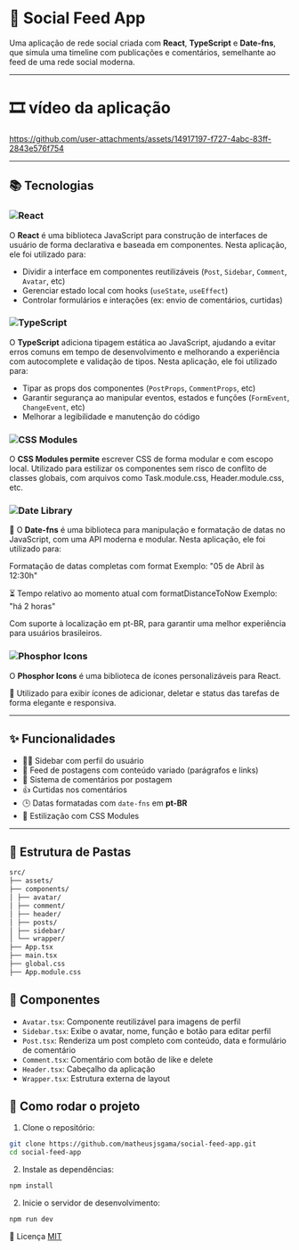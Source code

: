 # 💬 Social Feed App

Uma aplicação de rede social criada com **React**, **TypeScript** e **Date-fns**, que simula uma timeline com publicações e comentários, semelhante ao feed de uma rede social moderna.

---
# :film_strip: vídeo da aplicação

https://github.com/user-attachments/assets/14917197-f727-4abc-83ff-2843e576f754

---

## 📚 Tecnologias

### ![React](https://img.shields.io/badge/react-%2320232a.svg?style=for-the-badge&logo=react&logoColor=%2361DAFB)

O **React** é uma biblioteca JavaScript para construção de interfaces de usuário de forma declarativa e baseada em componentes. Nesta aplicação, ele foi utilizado para:

- Dividir a interface em componentes reutilizáveis (`Post`, `Sidebar`, `Comment`, `Avatar`, etc)
- Gerenciar estado local com hooks (`useState`, `useEffect`)
- Controlar formulários e interações (ex: envio de comentários, curtidas)

### ![TypeScript](https://img.shields.io/badge/TypeScript-007ACC?style=for-the-badge&logo=typescript&logoColor=white)

O **TypeScript** adiciona tipagem estática ao JavaScript, ajudando a evitar erros comuns em tempo de desenvolvimento e melhorando a experiência com autocomplete e validação de tipos. Nesta aplicação, ele foi utilizado para:

- Tipar as props dos componentes (`PostProps`, `CommentProps`, etc)
- Garantir segurança ao manipular eventos, estados e funções (`FormEvent`, `ChangeEvent`, etc)
- Melhorar a legibilidade e manutenção do código

### ![CSS Modules](https://img.shields.io/badge/CSS%20Modules-1572B6?style=for-the-badge&logo=css3&logoColor=white)

O **CSS Modules permite** escrever CSS de forma modular e com escopo local.
Utilizado para estilizar os componentes sem risco de conflito de classes globais, com arquivos como Task.module.css, Header.module.css, etc.

### ![Date Library](https://img.shields.io/badge/Date--fns-Utilitário%20de%20Datas-029f5b?style=for-the-badge)

📅 O **Date-fns** é uma biblioteca para manipulação e formatação de datas no JavaScript, com uma API moderna e modular. Nesta aplicação, ele foi utilizado para:

Formatação de datas completas com format
Exemplo: "05 de Abril às 12:30h"

⏳ Tempo relativo ao momento atual com formatDistanceToNow
Exemplo: "há 2 horas"

Com suporte à localização em pt-BR, para garantir uma melhor experiência para usuários brasileiros.

### ![Phosphor Icons](https://img.shields.io/badge/Phosphor%20Icons-3F3F46?style=for-the-badge&logo=iconify&logoColor=white)

O **Phosphor Icons** é uma biblioteca de ícones personalizáveis para React.

🔹 Utilizado para exibir ícones de adicionar, deletar e status das tarefas de forma elegante e responsiva.

---

## ✨ Funcionalidades

- 🧑‍💻 Sidebar com perfil do usuário
- 📰 Feed de postagens com conteúdo variado (parágrafos e links)
- 💬 Sistema de comentários por postagem
- 👍 Curtidas nos comentários
- 🕒 Datas formatadas com `date-fns` em **pt-BR**
- 🧼 Estilização com CSS Modules

---



## 📁 Estrutura de Pastas
```bash
src/ 
├── assets/ 
├── components/ 
│ ├── avatar/ 
│ ├── comment/ 
│ ├── header/ 
│ ├── posts/ 
│ ├── sidebar/ 
│ └── wrapper/ 
├── App.tsx 
├── main.tsx 
├── global.css 
├── App.module.css
```

## 🧱 Componentes

- `Avatar.tsx`: Componente reutilizável para imagens de perfil
- `Sidebar.tsx`: Exibe o avatar, nome, função e botão para editar perfil
- `Post.tsx`: Renderiza um post completo com conteúdo, data e formulário de comentário
- `Comment.tsx`: Comentário com botão de like e delete
- `Header.tsx`: Cabeçalho da aplicação
- `Wrapper.tsx`: Estrutura externa de layout

## 🚀 Como rodar o projeto

1. Clone o repositório:

```bash
git clone https://github.com/matheusjsgama/social-feed-app.git
cd social-feed-app
```

2. Instale as dependências:
```bash
npm install
```
2. Inicie o servidor de desenvolvimento:
```bash
npm run dev
```

📝 Licença
[MIT](https://choosealicense.com/licenses/mit/)
